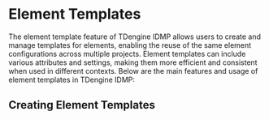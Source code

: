# Element Templates

The element template feature of TDengine IDMP allows users to create and manage templates for elements, enabling the reuse of the same element configurations across multiple projects. Element templates can include various attributes and settings, making them more efficient and consistent when used in different contexts. Below are the main features and usage of element templates in TDengine IDMP:

## Creating Element Templates